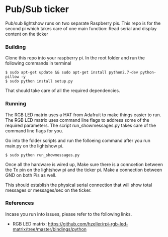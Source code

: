 # Pub/Sub ticker
Pub/sub lightshow runs on two separate Raspberry pis.
This repo is for the second pi which takes care of one main function:
 Read serial and display content on the ticker

### Building
Clone this repo into your raspberry pi.
In the root folder and run the following commands in terminal

```
$ sudo apt-get update && sudo apt-get install python2.7-dev python-pillow -y
$ sudo python install setup.py
```
That should take care of all the required dependencies.

### Running
The RGB LED matrix uses a HAT from Adafruit to make things easier to run.
The RGB LED matrix uses command line flags to address some of the required parameters.
The script run_showmessages.py takes care of the command line flags for you.

Go into the folder scripts and run the folloeing command after you run main.py on the lightshow pi.

```
$ sudo python run_showmessages.py
```

Once all the hardware is wired up, Make sure there is a conncetion between the Tx pin on the lightshow pi and the ticker pi. Make a connection between GND  on both Pis as well.

This should establish the physical serial connection that will show total messages or messages/sec on the ticker.

### References
Incase you run into issues, please refer to the following links.

* RGB LED matrix: https://github.com/hzeller/rpi-rgb-led-matrix/tree/master/bindings/python
